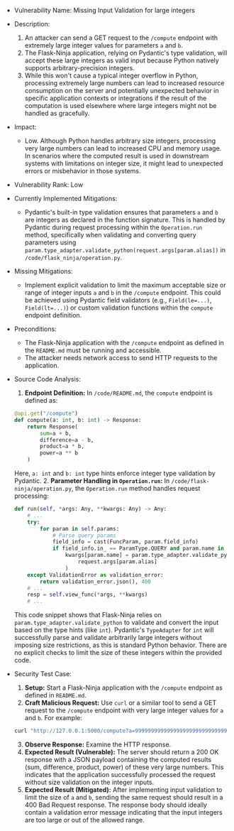 * Vulnerability Name: Missing Input Validation for large integers

* Description:
    1. An attacker can send a GET request to the `/compute` endpoint with extremely large integer values for parameters `a` and `b`.
    2. The Flask-Ninja application, relying on Pydantic's type validation, will accept these large integers as valid input because Python natively supports arbitrary-precision integers.
    3. While this won't cause a typical integer overflow in Python, processing extremely large numbers can lead to increased resource consumption on the server and potentially unexpected behavior in specific application contexts or integrations if the result of the computation is used elsewhere where large integers might not be handled as gracefully.

* Impact:
    - Low. Although Python handles arbitrary size integers, processing very large numbers can lead to increased CPU and memory usage. In scenarios where the computed result is used in downstream systems with limitations on integer size, it might lead to unexpected errors or misbehavior in those systems.

* Vulnerability Rank: Low

* Currently Implemented Mitigations:
    - Pydantic's built-in type validation ensures that parameters `a` and `b` are integers as declared in the function signature. This is handled by Pydantic during request processing within the `Operation.run` method, specifically when validating and converting query parameters using `param.type_adapter.validate_python(request.args[param.alias])` in `/code/flask_ninja/operation.py`.

* Missing Mitigations:
    - Implement explicit validation to limit the maximum acceptable size or range of integer inputs `a` and `b` in the `/compute` endpoint. This could be achieved using Pydantic field validators (e.g., `Field(le=...)`, `Field(lt=...)`) or custom validation functions within the `compute` endpoint definition.

* Preconditions:
    - The Flask-Ninja application with the `/compute` endpoint as defined in the `README.md` must be running and accessible.
    - The attacker needs network access to send HTTP requests to the application.

* Source Code Analysis:
    1. **Endpoint Definition:** In `/code/README.md`, the `compute` endpoint is defined as:
    ```python
    @api.get("/compute")
    def compute(a: int, b: int) -> Response:
        return Response(
            sum=a + b,
            difference=a - b,
            product=a * b,
            power=a ** b
        )
    ```
    Here, `a: int` and `b: int` type hints enforce integer type validation by Pydantic.
    2. **Parameter Handling in `Operation.run`:** In `/code/flask-ninja/operation.py`, the `Operation.run` method handles request processing:
    ```python
    def run(self, *args: Any, **kwargs: Any) -> Any:
        # ...
        try:
            for param in self.params:
                # Parse query params
                field_info = cast(FuncParam, param.field_info)
                if field_info.in_ == ParamType.QUERY and param.name in request.args:
                    kwargs[param.name] = param.type_adapter.validate_python(
                        request.args[param.alias]
                    )
        except ValidationError as validation_error:
            return validation_error.json(), 400
        # ...
        resp = self.view_func(*args, **kwargs)
        # ...
    ```
    This code snippet shows that Flask-Ninja relies on `param.type_adapter.validate_python` to validate and convert the input based on the type hints (like `int`). Pydantic's `TypeAdapter` for `int` will successfully parse and validate arbitrarily large integers without imposing size restrictions, as this is standard Python behavior. There are no explicit checks to limit the size of these integers within the provided code.

* Security Test Case:
    1. **Setup:** Start a Flask-Ninja application with the `/compute` endpoint as defined in `README.md`.
    2. **Craft Malicious Request:** Use `curl` or a similar tool to send a GET request to the `/compute` endpoint with very large integer values for `a` and `b`. For example:
    ```bash
    curl "http://127.0.0.1:5000/compute?a=999999999999999999999999999999&b=999999999999999999999999999999"
    ```
    3. **Observe Response:** Examine the HTTP response.
    4. **Expected Result (Vulnerable):** The server should return a 200 OK response with a JSON payload containing the computed results (sum, difference, product, power) of these very large numbers. This indicates that the application successfully processed the request without size validation on the integer inputs.
    5. **Expected Result (Mitigated):** After implementing input validation to limit the size of `a` and `b`, sending the same request should result in a 400 Bad Request response. The response body should ideally contain a validation error message indicating that the input integers are too large or out of the allowed range.